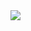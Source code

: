 <!DOCTYPE html>
<html lang="pt-br">
<head>
    <meta charset="UTF-8">
    <meta name="viewport" content="width=device-width, initial-scale=1.0">
    
</head>
<body>
    <img src="https://img.shields.io/badge/JavaScript-323330?style=for-the-badge&logo=javascript&logoColor=F7DF1E">
</body>
</html>
